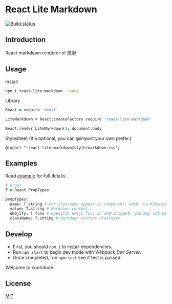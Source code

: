 React Lite Markdown
===================
[![Build status][travis-image]][travis-url]


Introduction
------------

React markdown renderer of [简聊](http://jianliao.com)


Usage
-----

Install

```bash
npm i react-lite-markdown --save
```

Library

```coffeescript
React = require 'react'

LiteMarkdown = React.createFactory require 'react-lite-markdown'

React.render LiteMarkdown(), document.body
```

Stylesheet (It's optional, you can @import your own prefer.)

```less
@import "~react-lite-markdown/style/markdown.css";
```


Examples
--------
Read [example][example-url] for full details.

```coffeescript
# props
T = React.PropTypes

propTypes:
  name: T.string # For classname appear in component, with "is-#{@props.name}".
  value: T.string # Markdown content.
  emojify: T.func # Specific emoji func in 简聊 project, you may not use it
  className: T.string # Markdown content classname.
```

Develop
-------
* First, you should `npm i` to install dependencies.
* Run `npm start` to begin dev mode with *Webpack Dev Server*.
* Once completed, run `npm test` see if test is passed.

Welcome to contribute.


License
-------
[MIT](https://opensource.org/licenses/MIT)


[example-url]: https://github.com/teambition/react-lite-markdown/tree/master/example
[travis-url]: https://travis-ci.org/teambition/react-lite-markdown
[travis-image]: https://travis-ci.org/teambition/react-lite-markdown.svg?branch=master
